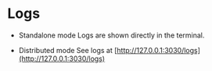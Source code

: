 # Logs

- Standalone mode
  Logs are shown directly in the terminal.
  
- Distributed mode
  See logs at [http://127.0.0.1:3030/logs](http://127.0.0.1:3030/logs)  